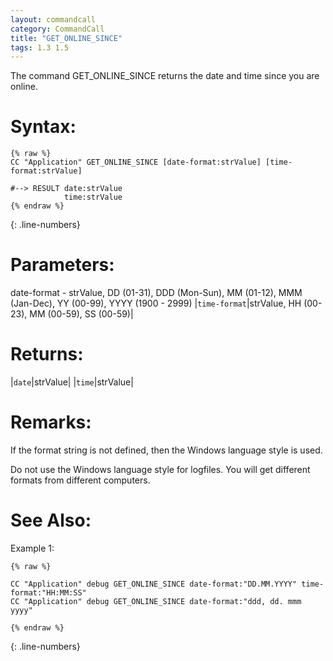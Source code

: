 ```yaml
---
layout: commandcall
category: CommandCall
title: "GET_ONLINE_SINCE"
tags: 1.3 1.5
---
```


The command GET_ONLINE_SINCE returns the date and time since you are online.

# Syntax:  

```adoscript
{% raw %}
CC "Application" GET_ONLINE_SINCE [date-format:strValue] [time-format:strValue]

#--> RESULT date:strValue 
			time:strValue 
{% endraw %}
```
{: .line-numbers}

# Parameters:  

date-format - strValue, DD (01-31), DDD (Mon-Sun), MM (01-12), MMM (Jan-Dec), YY (00-99), YYYY (1900 - 2999)
|`time-format`|strValue, HH (00-23), MM (00-59), SS (00-59)|

# Returns:  

|`date`|strValue|
|`time`|strValue|

# Remarks:

If the format string is not defined, then the Windows language style is used.

Do not use the Windows language style for logfiles. You will get different formats from different computers.

# See Also:  



Example 1:

```adoscript
{% raw %}

CC "Application" debug GET_ONLINE_SINCE date-format:"DD.MM.YYYY" time-format:"HH:MM:SS"
CC "Application" debug GET_ONLINE_SINCE date-format:"ddd, dd. mmm yyyy"

{% endraw %}
```
{: .line-numbers}


